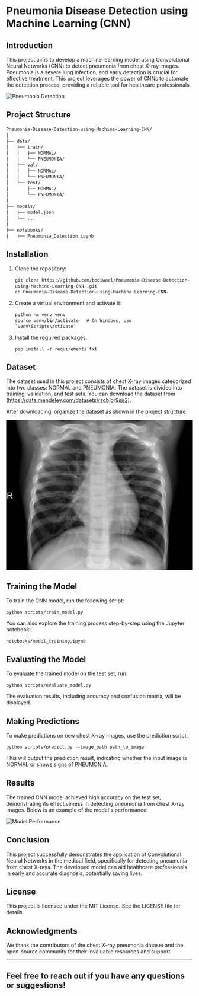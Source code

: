 # Pneumonia Disease Detection using Machine Learning (CNN)

## Introduction

This project aims to develop a machine learning model using Convolutional Neural Networks (CNN) to detect pneumonia from chest X-ray images. Pneumonia is a severe lung infection, and early detection is crucial for effective treatment. This project leverages the power of CNNs to automate the detection process, providing a reliable tool for healthcare professionals.

![Pneumonia Detection](assets/img1.jpg)

## Project Structure

```
Pneumonia-Disease-Detection-using-Machine-Learning-CNN/
│
├── data/
│   ├── train/
│   │   ├── NORMAL/
│   │   └── PNEUMONIA/
│   ├── val/
│   │   ├── NORMAL/
│   │   └── PNEUMONIA/
│   └── test/
│       ├── NORMAL/
│       └── PNEUMONIA/
│
├── models/
│   ├── model.json
│   └── ...
│
├── notebooks/
│   ├── Pneumonia_Detection.ipynb
```

## Installation

1. Clone the repository:
   ```
   git clone https://github.com/bodiwael/Pneumonia-Disease-Detection-using-Machine-Learning-CNN-.git
   cd Pneumonia-Disease-Detection-using-Machine-Learning-CNN-
   ```

2. Create a virtual environment and activate it:
   ```
   python -m venv venv
   source venv/bin/activate   # On Windows, use `venv\Scripts\activate`
   ```

3. Install the required packages:
   ```
   pip install -r requirements.txt
   ```

## Dataset

The dataset used in this project consists of chest X-ray images categorized into two classes: NORMAL and PNEUMONIA. The dataset is divided into training, validation, and test sets. You can download the dataset from (https://data.mendeley.com/datasets/rscbjbr9sj/2).

After downloading, organize the dataset as shown in the project structure.

![Sample Chest X-ray](assets/normal.jpeg)

## Training the Model

To train the CNN model, run the following script:
```
python scripts/train_model.py
```

You can also explore the training process step-by-step using the Jupyter notebook:
```
notebooks/model_training.ipynb
```

## Evaluating the Model

To evaluate the trained model on the test set, run:
```
python scripts/evaluate_model.py
```

The evaluation results, including accuracy and confusion matrix, will be displayed.

## Making Predictions

To make predictions on new chest X-ray images, use the prediction script:
```
python scripts/predict.py --image_path path_to_image
```

This will output the prediction result, indicating whether the input image is NORMAL or shows signs of PNEUMONIA.

## Results

The trained CNN model achieved high accuracy on the test set, demonstrating its effectiveness in detecting pneumonia from chest X-ray images. Below is an example of the model's performance:

![Model Performance](images/model_performance.png)

## Conclusion

This project successfully demonstrates the application of Convolutional Neural Networks in the medical field, specifically for detecting pneumonia from chest X-rays. The developed model can aid healthcare professionals in early and accurate diagnosis, potentially saving lives.

## License

This project is licensed under the MIT License. See the LICENSE file for details.

## Acknowledgments

We thank the contributors of the chest X-ray pneumonia dataset and the open-source community for their invaluable resources and support.

---

Feel free to reach out if you have any questions or suggestions!
---
